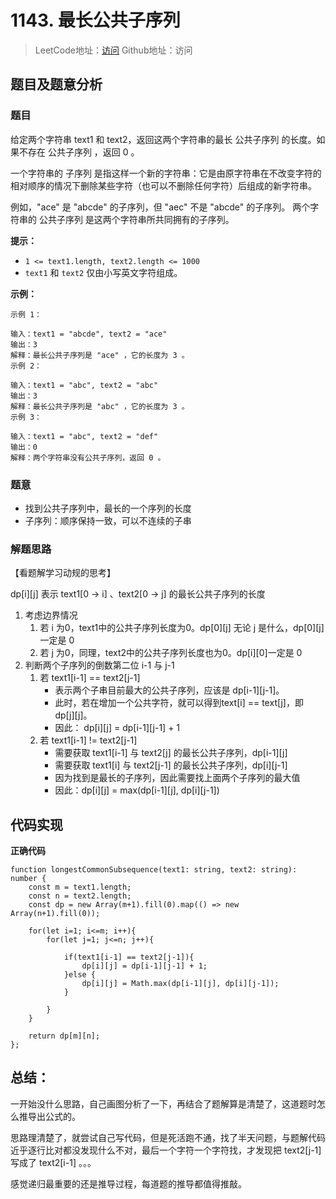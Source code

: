 # 1143. 最长公共子序列

> LeetCode地址：[访问](https://leetcode-cn.com/problems/longest-common-subsequence/) 
Github地址：访问

## 题目及题意分析

### 题目

给定两个字符串 text1 和 text2，返回这两个字符串的最长 公共子序列 的长度。如果不存在 公共子序列 ，返回 0 。

一个字符串的 子序列 是指这样一个新的字符串：它是由原字符串在不改变字符的相对顺序的情况下删除某些字符（也可以不删除任何字符）后组成的新字符串。

例如，"ace" 是 "abcde" 的子序列，但 "aec" 不是 "abcde" 的子序列。
两个字符串的 公共子序列 是这两个字符串所共同拥有的子序列。

**提示：**

- `1 <= text1.length, text2.length <= 1000`
- `text1` 和 `text2` 仅由小写英文字符组成。

**示例：**

```
示例 1：

输入：text1 = "abcde", text2 = "ace" 
输出：3  
解释：最长公共子序列是 "ace" ，它的长度为 3 。
示例 2：

输入：text1 = "abc", text2 = "abc"
输出：3
解释：最长公共子序列是 "abc" ，它的长度为 3 。
示例 3：

输入：text1 = "abc", text2 = "def"
输出：0
解释：两个字符串没有公共子序列，返回 0 。
```

### 题意

- 找到公共子序列中，最长的一个序列的长度
- 子序列：顺序保持一致，可以不连续的子串

### 解题思路

【看题解学习动规的思考】

dp[i][j] 表示 text1[0 → i] 、text2[0 → j] 的最长公共子序列的长度

1. 考虑边界情况
    1. 若 i 为0，text1中的公共子序列长度为0。dp[0][j] 无论 j 是什么，dp[0][j]一定是 0
    2. 若 j 为0，同理，text2中的公共子序列长度也为0。dp[i][0]一定是 0
2. 判断两个子序列的倒数第二位 i-1 与 j-1
    1. 若 text1[i-1] == text2[j-1]
        - 表示两个子串目前最大的公共子序列，应该是 dp[i-1][j-1]。
        - 此时，若在增加一个公共字符，就可以得到text[i] == text[j]，即 dp[j][j]。
        - 因此： dp[i][j] = dp[i-1][j-1] + 1
    2. 若 text1[i-1] != text2[j-1]
        - 需要获取 text1[i-1] 与 text2[j] 的最长公共子序列，dp[i-1][j]
        - 需要获取 text1[i] 与 text2[j-1] 的最长公共子序列，dp[i][j-1]
        - 因为找到是最长的子序列，因此需要找上面两个子序列的最大值
        - 因此：dp[i][j] = max(dp[i-1][j], dp[i][j-1])

## 代码实现

**正确代码**

```tsx
function longestCommonSubsequence(text1: string, text2: string): number {
    const m = text1.length;
    const n = text2.length;
    const dp = new Array(m+1).fill(0).map(() => new Array(n+1).fill(0));

    for(let i=1; i<=m; i++){
        for(let j=1; j<=n; j++){

            if(text1[i-1] == text2[j-1]){
                dp[i][j] = dp[i-1][j-1] + 1;
            }else {
                dp[i][j] = Math.max(dp[i-1][j], dp[i][j-1]);
            }

        }
    }

    return dp[m][n];
};
```

## 总结：

一开始没什么思路，自己画图分析了一下，再结合了题解算是清楚了，这道题时怎么推导出公式的。

思路理清楚了，就尝试自己写代码，但是死活跑不通，找了半天问题，与题解代码近乎逐行比对都没发现什么不对，最后一个字符一个字符找，才发现把 text2[j-1] 写成了 text2[i-1] 。。。

感觉递归最重要的还是推导过程，每道题的推导都值得推敲。